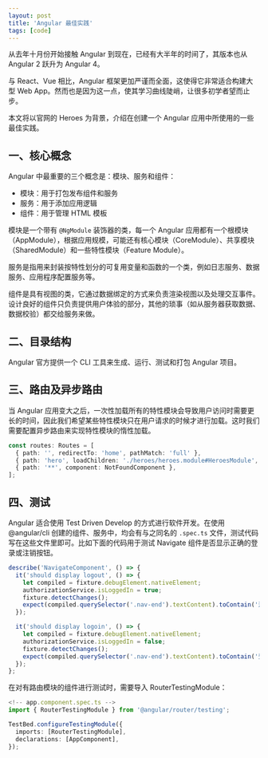 ```yaml
---
layout: post
title: 'Angular 最佳实践'
tags: [code]
---
```


从去年十月份开始接触 Angular 到现在，已经有大半年的时间了，其版本也从 Angular 2 跃升为 Angular 4。

与 React、Vue 相比，Angular 框架更加严谨而全面，这使得它非常适合构建大型 Web App。然而也是因为这一点，使其学习曲线陡峭，让很多初学者望而止步。

本文将以官网的 Heroes 为背景，介绍在创建一个 Angular 应用中所使用的一些最佳实践。


## 一、核心概念

Angular 中最重要的三个概念是：模块、服务和组件：

* 模块：用于打包发布组件和服务
* 服务：用于添加应用逻辑
* 组件：用于管理 HTML 模板

模块是一个带有 `@NgModule` 装饰器的类，每一个 Angular 应用都有一个根模块（AppModule），根据应用规模，可能还有核心模块（CoreModule）、共享模块（SharedModule）和一些特性模块（Feature Module）。

服务是指用来封装按特性划分的可复用变量和函数的一个类，例如日志服务、数据服务、应用程序配置服务等。

组件是具有视图的类，它通过数据绑定的方式来负责渲染视图以及处理交互事件。设计良好的组件只负责提供用户体验的部分，其他的琐事（如从服务器获取数据、数据校验）都交给服务来做。


## 二、目录结构

Angular 官方提供一个 CLI 工具来生成、运行、测试和打包 Angular 项目。

## 三、路由及异步路由

当 Angular 应用变大之后，一次性加载所有的特性模块会导致用户访问时需要更长的时间，因此我们希望某些特性模块只在用户请求的时候才进行加载。这时我们需要配置异步路由来实现特性模块的惰性加载。

```ts
const routes: Routes = [
  { path: '', redirectTo: 'home', pathMatch: 'full' },
  { path: 'hero', loadChildren: './heroes/heroes.module#HeroesModule', canLoad: [AuthorizationGuard] },
  { path: '**', component: NotFoundComponent },
];
```

## 四、测试

Angular 适合使用 Test Driven Develop 的方式进行软件开发。在使用 @angular/cli 创建的组件、服务中，均会有与之同名的 `.spec.ts` 文件，测试代码写在这些文件里即可。比如下面的代码用于测试 Navigate 组件是否显示正确的登录或注销按钮。

```ts
describe('NavigateComponent', () => {
  it('should display logout', () => {
    let compiled = fixture.debugElement.nativeElement;
    authorizationService.isLoggedIn = true;
    fixture.detectChanges();
    expect(compiled.querySelector('.nav-end').textContent).toContain('注销');
  });

  it('should display logoin', () => {
    let compiled = fixture.debugElement.nativeElement;
    authorizationService.isLoggedIn = false;
    fixture.detectChanges();
    expect(compiled.querySelector('.nav-end').textContent).toContain('登录');
  });
};
```

在对有路由模块的组件进行测试时，需要导入 RouterTestingModule：

```ts
<!-- app.component.spec.ts -->
import { RouterTestingModule } from '@angular/router/testing';

TestBed.configureTestingModule({
  imports: [RouterTestingModule],
  declarations: [AppComponent],
});
```